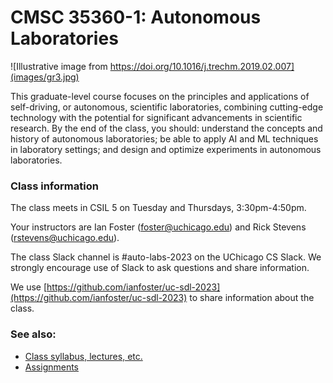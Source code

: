 # CMSC 35360-1: Autonomous Laboratories

![Illustrative image from https://doi.org/10.1016/j.trechm.2019.02.007](images/gr3.jpg)

This graduate-level course focuses on the principles and applications of self-driving, or autonomous, scientific laboratories, combining cutting-edge technology with the potential for significant advancements in scientific research. By the end of the class, you should: understand the concepts and history of autonomous laboratories; be able to apply AI and ML techniques in laboratory settings; and design and optimize experiments in autonomous laboratories.

### Class information

The class meets in CSIL 5 on Tuesday and Thursdays, 3:30pm-4:50pm.

Your instructors are Ian Foster (foster@uchicago.edu) and Rick Stevens (rstevens@uchicago.edu). 

The class Slack channel is #auto-labs-2023 on the UChicago CS Slack. We strongly encourage use of Slack to ask questions and share information.

We use [https://github.com/ianfoster/uc-sdl-2023](https://github.com/ianfoster/uc-sdl-2023) to share information about the class.

### See also:

* [Class syllabus, lectures, etc.](classes/README.md)
* [Assignments](assignments/README.md)


